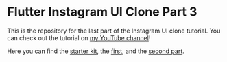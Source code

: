 # Flutter Instagram UI Clone Part 3
This is the repository for the last part of the Instagram UI clone tutorial. You can check out the tutorial on [my YouTube channel](https://www.youtube.com/channel/UCFKyQmNUw5FGcQr0lad5SHg)!

Here you can find the [starter kit](https://github.com/mercihohmann/flutter-instagram-ui-clone-starter), the [first](https://github.com/mercihohmann/flutter-instagram-ui-clone-homescreen-part1), and the [second part](https://github.com/mercihohmann/flutter-instagram-ui-clone-homescreen-part2).

